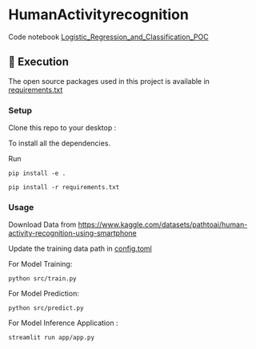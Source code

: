 # HumanActivityrecognition


Code notebook [Logistic_Regression_and_Classification_POC](Logistic_Regression_and_Classification_POC.ipynb)

<!-- Execution -->
<h2 id="execution"> 🍴 Execution</h2>

<!--This project is written in Python programming language. <br>-->
The open source packages used in this project is available in [requirements.txt](requirements.txt)

### Setup

Clone this repo to your desktop :

To install all the dependencies.

Run

`pip install -e .`

`pip install -r requirements.txt`

### Usage

Download Data from
https://www.kaggle.com/datasets/pathtoai/human-activity-recognition-using-smartphone

Update the training data path in [config.toml](./config/config.toml)


For Model Training: 

`python src/train.py`

For Model Prediction: 

`python src/predict.py`

For Model Inference Application : 

`streamlit run app/app.py`

